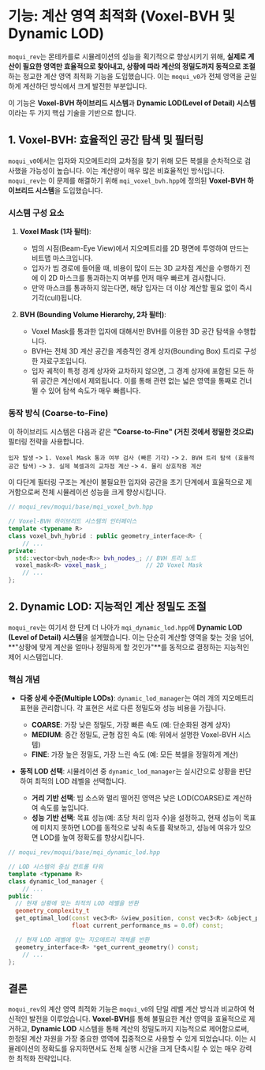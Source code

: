# 기능: 계산 영역 최적화 (Voxel-BVH 및 Dynamic LOD)

`moqui_rev`는 몬테카를로 시뮬레이션의 성능을 획기적으로 향상시키기 위해, **실제로 계산이 필요한 영역만 효율적으로 찾아내고, 상황에 따라 계산의 정밀도까지 동적으로 조절**하는 정교한 계산 영역 최적화 기능을 도입했습니다. 이는 `moqui_v0`가 전체 영역을 균일하게 계산하던 방식에서 크게 발전한 부분입니다.

이 기능은 **Voxel-BVH 하이브리드 시스템**과 **Dynamic LOD(Level of Detail) 시스템**이라는 두 가지 핵심 기술을 기반으로 합니다.

## 1. Voxel-BVH: 효율적인 공간 탐색 및 필터링

`moqui_v0`에서는 입자와 지오메트리의 교차점을 찾기 위해 모든 복셀을 순차적으로 검사했을 가능성이 높습니다. 이는 계산량이 매우 많은 비효율적인 방식입니다. `moqui_rev`는 이 문제를 해결하기 위해 `mqi_voxel_bvh.hpp`에 정의된 **Voxel-BVH 하이브리드 시스템**을 도입했습니다.

### 시스템 구성 요소

1.  **Voxel Mask (1차 필터)**:
    - 빔의 시점(Beam-Eye View)에서 지오메트리를 2D 평면에 투영하여 만드는 비트맵 마스크입니다.
    - 입자가 빔 경로에 들어올 때, 비용이 많이 드는 3D 교차점 계산을 수행하기 전에 이 2D 마스크를 통과하는지 여부를 먼저 매우 빠르게 검사합니다.
    - 만약 마스크를 통과하지 않는다면, 해당 입자는 더 이상 계산할 필요 없이 즉시 기각(cull)됩니다.

2.  **BVH (Bounding Volume Hierarchy, 2차 필터)**:
    - Voxel Mask를 통과한 입자에 대해서만 BVH를 이용한 3D 공간 탐색을 수행합니다.
    - BVH는 전체 3D 계산 공간을 계층적인 경계 상자(Bounding Box) 트리로 구성한 자료구조입니다.
    - 입자 궤적이 특정 경계 상자와 교차하지 않으면, 그 경계 상자에 포함된 모든 하위 공간은 계산에서 제외됩니다. 이를 통해 관련 없는 넓은 영역을 통째로 건너뛸 수 있어 탐색 속도가 매우 빠릅니다.

### 동작 방식 (Coarse-to-Fine)

이 하이브리드 시스템은 다음과 같은 **"Coarse-to-Fine" (거친 것에서 정밀한 것으로)** 필터링 전략을 사용합니다.

`입자 발생` -> `1. Voxel Mask 통과 여부 검사 (빠른 기각)` -> `2. BVH 트리 탐색 (효율적 공간 탐색)` -> `3. 실제 복셀과의 교차점 계산` -> `4. 물리 상호작용 계산`

이 다단계 필터링 구조는 계산이 불필요한 입자와 공간을 초기 단계에서 효율적으로 제거함으로써 전체 시뮬레이션 성능을 크게 향상시킵니다.

```cpp
// moqui_rev/moqui/base/mqi_voxel_bvh.hpp

// Voxel-BVH 하이브리드 시스템의 인터페이스
template <typename R>
class voxel_bvh_hybrid : public geometry_interface<R> {
    // ...
private:
  std::vector<bvh_node<R>> bvh_nodes_; // BVH 트리 노드
  voxel_mask<R> voxel_mask_;           // 2D Voxel Mask
    // ...
};
```

## 2. Dynamic LOD: 지능적인 계산 정밀도 조절

`moqui_rev`는 여기서 한 단계 더 나아가 `mqi_dynamic_lod.hpp`에 **Dynamic LOD (Level of Detail) 시스템**을 설계했습니다. 이는 단순히 계산할 영역을 찾는 것을 넘어, **"상황에 맞게 계산을 얼마나 정밀하게 할 것인가"**를 동적으로 결정하는 지능적인 제어 시스템입니다.

### 핵심 개념

-   **다중 상세 수준(Multiple LODs)**: `dynamic_lod_manager`는 여러 개의 지오메트리 표현을 관리합니다. 각 표현은 서로 다른 정밀도와 성능 비용을 가집니다.
    -   **COARSE**: 가장 낮은 정밀도, 가장 빠른 속도 (예: 단순화된 경계 상자)
    -   **MEDIUM**: 중간 정밀도, 균형 잡힌 속도 (예: 위에서 설명한 Voxel-BVH 시스템)
    -   **FINE**: 가장 높은 정밀도, 가장 느린 속도 (예: 모든 복셀을 정밀하게 계산)

-   **동적 LOD 선택**: 시뮬레이션 중 `dynamic_lod_manager`는 실시간으로 상황을 판단하여 최적의 LOD 레벨을 선택합니다.
    -   **거리 기반 선택**: 빔 소스와 멀리 떨어진 영역은 낮은 LOD(COARSE)로 계산하여 속도를 높입니다.
    -   **성능 기반 선택**: 목표 성능(예: 초당 처리 입자 수)을 설정하고, 현재 성능이 목표에 미치지 못하면 LOD를 동적으로 낮춰 속도를 확보하고, 성능에 여유가 있으면 LOD를 높여 정확도를 향상시킵니다.

```cpp
// moqui_rev/moqui/base/mqi_dynamic_lod.hpp

// LOD 시스템의 중심 컨트롤 타워
template <typename R>
class dynamic_lod_manager {
    // ...
public:
  // 현재 상황에 맞는 최적의 LOD 레벨을 반환
  geometry_complexity_t
  get_optimal_lod(const vec3<R> &view_position, const vec3<R> &object_position,
                  float current_performance_ms = 0.0f) const;

  // 현재 LOD 레벨에 맞는 지오메트리 객체를 반환
  geometry_interface<R> *get_current_geometry() const;
    // ...
};
```

## 결론

`moqui_rev`의 계산 영역 최적화 기능은 `moqui_v0`의 단일 레벨 계산 방식과 비교하여 혁신적인 발전을 이루었습니다. **Voxel-BVH**를 통해 불필요한 계산 영역을 효율적으로 제거하고, **Dynamic LOD** 시스템을 통해 계산의 정밀도까지 지능적으로 제어함으로써, 한정된 계산 자원을 가장 중요한 영역에 집중적으로 사용할 수 있게 되었습니다. 이는 시뮬레이션의 정확도를 유지하면서도 전체 실행 시간을 크게 단축시킬 수 있는 매우 강력한 최적화 전략입니다.